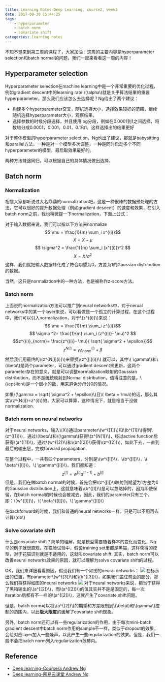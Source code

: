 ```yaml
---
title: Learning Notes-Deep Learning, course2, week3
date: 2017-09-30 15:44:25
tags: 
	- hyperparameter
	- batch norm
	- covariate shift
categories: learning notes
---
```

不知不觉来到第三周的课程了，大家加油！这周的主要内容是hyperparameter selection和batch normal的问题，我们一起来看看这一周的内容！
<!--more-->
## Hyperparameter selection
Hyperparameter selection在machine learning中是一个非常重要的优化过程，例如gradient descent中的learning rate \\(\alpha\\)就是关乎算法结果的重要hyperparameter，那么我们应该怎么去选择呢？Ng给出了两个建议：
* 构建多个hyperparameter交叉，随机选择大小，选择效果较好的范围，继续随机选择hyperparameter大小，观察结果。
* 选择参数的时候分段选择，并且使用log分段，例如在0.0001到1之间选择，将数轴分成0.0001，0.001，0.01，0.1和1，这样选择出的结果更好

对于整体模型的hyperparameter selection，Ng也出了建议，那就是babysitting和parallel方法，一种是对一个模型多次调整，一种是同时启动多个不同hyperparameter的模型，最后取效果最好的。

两种方法殊途同归，可以根据自己的具体情况做出选择。
## Batch norm
### Normalization
相信大家都听说过大名鼎鼎的normalization吧，这是一种很棒的数据预处理的方法，它可以很好的提升数据处理（例如gradient descent）的速度和效果，在引入batch norm之前，我也稍微提一下normalization，下面上公式：

对于输入数据来说，我们可以按以下方法来normalize
$$ \mu = \frac{1}{m} \sum_i x^{(i)}$$
$$X = X- \mu$$
$$ \sigma^2 = \frac{1}{m} \sum_i (x^{(i)})^2 $$
$$ X = X/ \sigma ^2$$
这样，我们就把输入数据转化成了符合期望为0，方差为1的Gaussian distribution的数据。

当然，这只是normaliztion中的一种方法，也是被称作z-score方法。
### Batch norm
上面说的normalization方法可以推广到neural networks中，对于nerual networks中的某一个layer来说，可以看做是一个孤立的计算过程，在这个过程中，我们可以引入normalization，对于\\(z^{(i)}\\)来说：
$$ \mu = \frac{1}{m} \sum_i z^{(i)}$$
$$ \sigma ^2= \frac{1}{m} \sum_i (z^{(i)}- \mu)^2 $$
$$z^{(i)}_{norm}= \frac{z^{(i)}- \mu}{ \sqrt{ \sigma^2 + \epsilon}}$$
$$z^{N(i)}= \gamma z^{(i)}_{norm} + \beta$$
然后我们用最终的\\(z^{N\[l](i)}\\)来替换\\(z^{\[l](i)}\\) 就可以，其中\\( \gamma\\)和\\(\beta\\)是两个parameter，可以通过gradient descent来更新，这两个parameter存在的意义，就是可以调整normalization映射的Gaussian distribution，而不是统统映射到Normal distribution，值得注意的是，\\(\epsilon\\)是一个很小的数，用来避免分母分0的情况。

如果\\(\gamma = \sqrt{ \sigma^2 + \epsilon}\\)且\\( \beta = \mu\\)的话，那么其实\\(z^{N(i)}=z^(i)\\)的，大家可以算算，这种情况下，就是相当于没做normalization.
### Batch norm on neural networks
对于neural networks，输入\\(X\\)通过parameter\\(w^{[1]}\\)和\\(b^{[1]}\\)得到\\(z^{[1]}\\)，通过\\(\beta\\)和\\(\gamma\\)获得\\(z^{N[1]}\\)，经过active function后获得\\(a^{[1]}\\)，通过\\(w^{[2]}\\)和\\(b^{[2]}\\)获得\\(z^{[2]}\\)，如此下去，一直到最后的输出层，完成forward propagation.

在整个过程中，一共有四个parameters，分别是\\(w^{[l]}\\)，\\(b^{[l]}\\)，\\( \beta^{[l]}\\)，\\( \gamma^{[l]}\\)，我们都知道：
$$z^{[l]}=w^{[l]}a^{[l-1]}+b^{[l]}$$
但是，我们在做batch normal的时候，首先会把\\(z^{[l]}\\)映射到期望为1方差为0的Gaussian distribution上，这就意味着\\(b^{[l]}\\)是可以忽略掉的，因为即使保留，在batch normal的时候也会被减去，因此，我们的parameter只有三个，即：\\(w^{[l]}\\)，\\( \beta^{[l]}\\)，\\( \gamma^{[l]}\\)

在backforward的时候，我们和普通的neural networks一样，只是可以不用再去计算\\(db\\)
### Solve covariate shift
什么是covariate shift？简单的理解，就是模型需要随着样本的变化而变化，Ng举的例子就很直观，在猫脸试验中，假设training set里都是黑猫，这样获得的模型，对于花猫识别就是不适用的，这就叫covariate shift. 其实，batch norm可以改善neural networks效果的原因，就可以理解为solve covariate shift的过程。

OK，我们来详细看看原因，假设我们有一个如图的neural networks：
![](http://otmy7guvn.bkt.clouddn.com/blog/8/8-1.png) 
在标示出的位置，有parameter\\(w^{[3]}\\)和\\(b^{[3]}\\)，如果我们盖住前面的部分，那么我们将获得如图的neural networks
![](http://otmy7guvn.bkt.clouddn.com/blog/8/8-2.png) 
对于neural networks来说，相当于获得了黑箱输出的\\(a^{[2]}\\)，而\\(a^{[2]}\\)的值其实并不是是固定的，每一次iteration后都有不一样的\\(a^{[2]}\\)，这就产生了covariate shift问题。

但是，batch norm可以将\\(a^{[2]}\\)的期望和方差限制到\\(\beta\\)和\\(gamma\\)控制的范围内，以此**极大限度**的缓解了covariate shift现象。

另外，batch norm还可以有一些regularization的作用，由于每次mini-batch gradient descent中batch norm作用的sample不一样，类似于dropout的效果，会给对应layer加入一些噪声，以此产生一些regularization的效果。但是，我们一般不会把batch norm列入regularization范畴内。

## Reference
* [Deep learning-Coursera Andrew Ng](https://www.coursera.org/specializations/deep-learning)
* [Deep learning-网易云课堂 Andrew Ng](https://mooc.study.163.com/course/deeplearning_ai-2001281003#/info)
